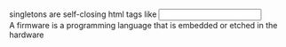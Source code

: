singletons are self-closing html tags like <input> <br>
A firmware is a programming language that is embedded or etched in the hardware
